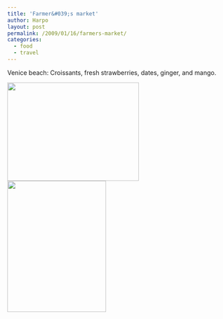 ```yaml
---
title: 'Farmer&#039;s market'
author: Harpo
layout: post
permalink: /2009/01/16/farmers-market/
categories:
  - food
  - travel
---
```

Venice beach: Croissants, fresh strawberries, dates, ginger, and mango.

[<img src="http://harpojaeger.com/wp-content/uploads/2009/01/l-640-480-1a1015d5-c403-4467-a0c9-a7d415794784.jpeg" alt="" width="300" height="225" class="alignnone size-full wp-image-364" />][1][<img src="http://harpojaeger.com/wp-content/uploads/2009/01/p-640-480-c49124dc-debd-46e2-a3ca-aa1dc6dc0ca0.jpeg" alt="" width="225" height="300" class="alignnone size-full wp-image-364" />][2]

 [1]: http://harpojaeger.com/wp-content/uploads/2009/01/l-640-480-1a1015d5-c403-4467-a0c9-a7d415794784.jpeg
 [2]: http://harpojaeger.com/wp-content/uploads/2009/01/p-640-480-c49124dc-debd-46e2-a3ca-aa1dc6dc0ca0.jpeg